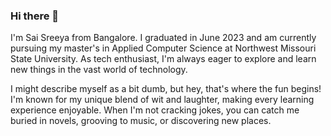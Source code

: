 ### Hi there 👋

 I'm Sai Sreeya from Bangalore. I graduated in June 2023 and am currently pursuing my master's in Applied Computer Science at Northwest Missouri State University. As tech enthusiast, I'm always eager to explore and learn new things in the vast world of technology.
 
 I might describe myself as a bit dumb, but hey, that's where the fun begins! I'm known for my unique blend of wit and laughter, making every learning experience enjoyable. When I'm not cracking jokes, you can catch me buried in novels, grooving to music, or discovering new places.
